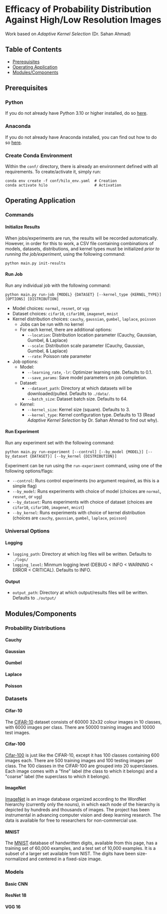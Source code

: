 # Efficacy of Probability Distribution Against High/Low Resolution Images
Work based on *Adaptive Kernel Selection* (Dr. Sahan Ahmad)

## Table of Contents
* [Prerequisites](#prerequisites)
* [Operating Application](#operating-application)
* [Modules/Components](#modulescomponents)

## Prerequisites

### Python
If you do not already have Python 3.10 or higher installed, do so [here](https://www.python.org/downloads/).

### Anaconda
If you do not already have Anaconda installed, you can find out how to do so [here](https://docs.conda.io/projects/miniconda/en/latest/miniconda-install.html).

### Create Conda Environment
Within the `conf/` directory, there is already an environment defined with all requirements. To create/activate it, simply run:
```
conda env create -f conf/hilo_env.yaml  # Creation
conda activate hilo                     # Activation
```

## Operating Application

### Commands

#### Initialize Results
When jobs/experiments are run, the results will be recorded automatically. However, in order for this to work, a CSV file containing combinations of models, datasets, distributions, and kernel types must be initialized *prior to running the job/experiment*, using the following command:
```
python main.py init-results
```

#### Run Job
Run any individual job with the following command:
```
python main.py run-job {MODEL} {DATASET} [--kernel_type {KERNEL_TYPE}] [OPTIONS] [DISTRIBUTION]
```
* Model choices: `normal`, `resnet`, or `vgg`
* Dataset choices: `cifar10`, `cifar100`, `imagenet`, `mnist`
* Kernel distribution choices: `cauchy`, `gaussian`, `gumbel`, `laplace`, `poisson`
    * Jobs can be run with no kernel
    * For each kernel, there are additional options:
        * `--location`: Distribution location parameter (Cauchy, Gaussian, Gumbel, & Laplace)
        * `--scale`: Distribution scale parameter (Cauchy, Gaussian, Gumbel, & Laplace)
        * `--rate`: Poisson rate parameter
* Job options:
    * Model:
        * `--learning_rate`, `-lr`: Optimizer learning rate. Defaults to 0.1.
        * `--save_params`: Save model parameters on job completion.
    * Dataset:
        * `--dataset_path`: Directory at which datasets will be downloaded/pulled. Defaults to `./data/`.
        * `--batch_size`: Dataset batch size. Defaults to 64.
    * Kernel:
        * `--kernel_size`: Kernel size (square). Defaults to 3.
        * `--kernel_type`: Kernel configuration type. Defaults to 13 (Read *Adaptive Kernel Selection* by Dr. Sahan Ahmad to find out why).


#### Run Experiment
Run any experiment set with the following command:
```
python main.py run-experiment [--control] [--by_model {MODEL}] [--by_dataset {DATASET}] [--by_kernel {DISTRIBUTION}]
```
Experiment can be run using the `run-experiment` command, using one of the following options/flags:
* `--control`: Runs control experiments (no argument required, as this is a simple flag)
* `--by_model`: Runs experiments with choice of model (choices are `normal`, `resnet`, or `vgg`)
* `--by_dataset`: Runs experiments with choice of dataset (choices are `cifar10`, `cifar100`, `imagenet`, `mnist`)
* `--by_kernel`: Runs experiments with choice of kernel distribution (choices are `cauchy`, `gaussian`, `gumbel`, `laplace`, `poisson`)

### Universal Options

#### Logging
* `logging_path`: Directory at which log files will be written. Defaults to `./logs/`
* `logging_level`: Minmum logging level (DEBUG < INFO < WARNING < ERROR < CRITICAL). Defaults to INFO.

#### Output
* `output_path`: Directory at which output/results files will be written. Defaults to `./output/`

## Modules/Components

### Probability Distributions

#### Cauchy

#### Gaussian

#### Gumbel

#### Laplace

#### Poisson

### Datasets

#### Cifar-10
The [CIFAR-10](https://www.cs.toronto.edu/~kriz/cifar.html) dataset consists of 60000 32x32 colour images in 10 classes, with 6000 images per class. There are 50000 training images and 10000 test images.

#### Cifar-100
[Cifar-100](https://www.cs.toronto.edu/~kriz/cifar.html) is just like the CIFAR-10, except it has 100 classes containing 600 images each. There are 500 training images and 100 testing images per class. The 100 classes in the CIFAR-100 are grouped into 20 superclasses. Each image comes with a "fine" label (the class to which it belongs) and a "coarse" label (the superclass to which it belongs).

#### ImageNet
[ImageNet](https://image-net.org/) is an image database organized according to the WordNet hierarchy (currently only the nouns), in which each node of the hierarchy is depicted by hundreds and thousands of images. The project has been instrumental in advancing computer vision and deep learning research. The data is available for free to researchers for non-commercial use.

#### MNIST
The [MNIST](http://yann.lecun.com/exdb/mnist/) database of handwritten digits, available from this page, has a training set of 60,000 examples, and a test set of 10,000 examples. It is a subset of a larger set available from NIST. The digits have been size-normalized and centered in a fixed-size image.

### Models

#### Basic CNN

#### ResNet 18

#### VGG 16